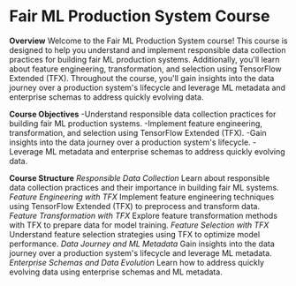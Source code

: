   # Fair ML Production System Course

**Overview**
Welcome to the Fair ML Production System course! This course is designed to help you understand and implement responsible data collection practices for building fair ML production systems. 
Additionally, you'll learn about feature engineering, transformation, and selection using TensorFlow Extended (TFX). 
Throughout the course, you'll gain insights into the data journey over a production system's lifecycle and leverage ML metadata and enterprise schemas to address quickly evolving data.

**Course Objectives**
-Understand responsible data collection practices for building fair ML production systems.
-Implement feature engineering, transformation, and selection using TensorFlow Extended (TFX).
-Gain insights into the data journey over a production system's lifecycle.
-Leverage ML metadata and enterprise schemas to address quickly evolving data.

**Course Structure**
*Responsible Data Collection*
  Learn about responsible data collection practices and their importance in building fair ML systems.
*Feature Engineering with TFX*
  Implement feature engineering techniques using TensorFlow Extended (TFX) to preprocess and transform data.
*Feature Transformation with TFX*
  Explore feature transformation methods with TFX to prepare data for model training.
*Feature Selection with TFX*
  Understand feature selection strategies using TFX to optimize model performance.
*Data Journey and ML Metadata*
  Gain insights into the data journey over a production system's lifecycle and leverage ML metadata.
*Enterprise Schemas and Data Evolution*
  Learn how to address quickly evolving data using enterprise schemas and ML metadata.
